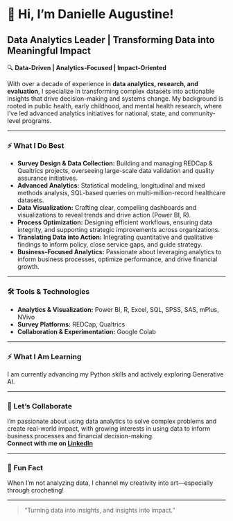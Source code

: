 # 👋 Hi, I’m Danielle Augustine!

## Data Analytics Leader | Transforming Data into Meaningful Impact

🔍 **Data-Driven | Analytics-Focused | Impact-Oriented**

With over a decade of experience in **data analytics, research, and evaluation**, I specialize in transforming complex datasets into actionable insights that drive decision-making and systems change. My background is rooted in public health, early childhood, and mental health research, where I’ve led advanced analytics initiatives for national, state, and community-level programs. 

---

### ⚡ What I Do Best

- **Survey Design & Data Collection:** Building and managing REDCap & Qualtrics projects, overseeing large-scale data validation and quality assurance initiatives.
- **Advanced Analytics:** Statistical modeling, longitudinal and mixed methods analysis, SQL-based queries on multi-million-record healthcare datasets.
- **Data Visualization:** Crafting clear, compelling dashboards and visualizations to reveal trends and drive action (Power BI, R).
- **Process Optimization:** Designing efficient workflows, ensuring data integrity, and supporting strategic improvements across organizations.
- **Translating Data into Action:** Integrating quantitative and qualitative findings to inform policy, close service gaps, and guide strategy.
- **Business-Focused Analytics:** Passionate about leveraging analytics to inform business processes, optimize performance, and drive financial growth.

---

### 🛠️ Tools & Technologies

- **Analytics & Visualization:** Power BI, R, Excel, SQL, SPSS, SAS, mPlus, NVivo
- **Survey Platforms:** REDCap, Qualtrics
- **Collaboration & Experimentation:** Google Colab

---

### ⚡ What I Am Learning

 I am currently advancing my Python skills and actively exploring Generative AI. 
 
---

### 🚀 Let’s Collaborate

I’m passionate about using data analytics to solve complex problems and create real-world impact, with growing interests in using data to inform business processes and financial decision-making.  
**Connect with me on [LinkedIn](https://www.linkedin.com/in/daugustine/)**

---

### 🎨 Fun Fact

When I’m not analyzing data, I channel my creativity into art—especially through crocheting!

---

> “Turning data into insights, and insights into impact.”
